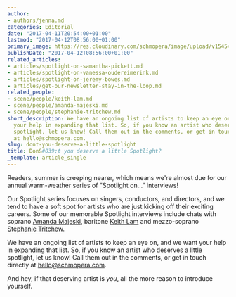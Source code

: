 ```yaml
---
author:
- authors/jenna.md
categories: Editorial
date: "2017-04-11T20:54:00+01:00"
lastmod: "2017-04-12T08:56:00+01:00"
primary_image: https://res.cloudinary.com/schmopera/image/upload/v1545409169/media/webhook-uploads/1491940612245/2017-04-12---Spotlight.jpg.jpg
publishDate: "2017-04-12T08:56:00+01:00"
related_articles:
- articles/spotlight-on-samantha-pickett.md
- articles/spotlight-on-vanessa-oudereimerink.md
- articles/spotlight-on-jeremy-bowes.md
- articles/get-our-newsletter-stay-in-the-loop.md
related_people:
- scene/people/keith-lam.md
- scene/people/amanda-majeski.md
- scene/people/stephanie-tritchew.md
short_description: We have an ongoing list of artists to keep an eye on, and we want
  your help in expanding that list. So, if you know an artist who deserves a little
  spotlight, let us know! Call them out in the comments, or get in touch directly
  at hello@schmopera.com.
slug: dont-you-deserve-a-little-spotlight
title: Don&#039;t you deserve a little Spotlight?
_template: article_single
---
```


Readers, summer is creeping nearer, which means we're almost due for our annual warm-weather series of "Spotlight on..." interviews!

Our Spotlight series focuses on singers, conductors, and directors, and we tend to have a soft spot for artists who are just kicking off their exciting careers. Some of our memorable Spotlight interviews include chats with soprano [Amanda Majeski](/spotlight-on-amanda-majeski/), baritone [Keith Lam](/spotlight-on-keith-lam/) and mezzo-soprano [Stephanie Tritchew](/spotlight-on-stephanie-tritchew/).

We have an ongoing list of artists to keep an eye on, and we want your help in expanding that list. So, if you know an artist who deserves a little spotlight, let us know! Call them out in the comments, or get in touch directly at [hello@schmopera.com](mailto:hello@schmopera.com). 

And hey, if that deserving artist is *you*, all the more reason to introduce yourself.





